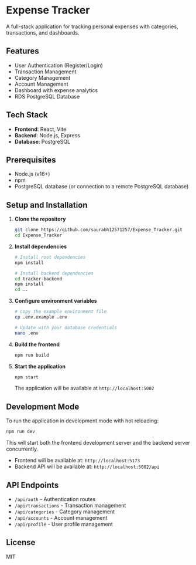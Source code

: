 # Expense Tracker

A full-stack application for tracking personal expenses with categories, transactions, and dashboards.

## Features

- User Authentication (Register/Login)
- Transaction Management
- Category Management 
- Account Management
- Dashboard with expense analytics
- RDS PostgreSQL Database

## Tech Stack

- **Frontend**: React, Vite
- **Backend**: Node.js, Express
- **Database**: PostgreSQL

## Prerequisites

- Node.js (v16+)
- npm
- PostgreSQL database (or connection to a remote PostgreSQL database)

## Setup and Installation

1. **Clone the repository**
   ```bash
   git clone https://github.com/saurabh12571257/Expense_Tracker.git
   cd Expense_Tracker
   ```

2. **Install dependencies**
   ```bash
   # Install root dependencies
   npm install
   
   # Install backend dependencies
   cd tracker-backend
   npm install
   cd ..
   ```

3. **Configure environment variables**
   ```bash
   # Copy the example environment file
   cp .env.example .env
   
   # Update with your database credentials
   nano .env
   ```

4. **Build the frontend**
   ```bash
   npm run build
   ```

5. **Start the application**
   ```bash
   npm start
   ```

   The application will be available at `http://localhost:5002`

## Development Mode

To run the application in development mode with hot reloading:

```bash
npm run dev
```

This will start both the frontend development server and the backend server concurrently.

- Frontend will be available at: `http://localhost:5173`
- Backend API will be available at: `http://localhost:5002/api`

## API Endpoints

- `/api/auth` - Authentication routes
- `/api/transactions` - Transaction management
- `/api/categories` - Category management
- `/api/accounts` - Account management
- `/api/profile` - User profile management

## License

MIT
